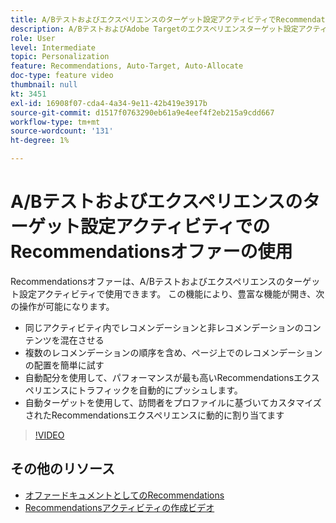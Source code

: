 ```yaml
---
title: A/Bテストおよびエクスペリエンスのターゲット設定アクティビティでRecommendationsオファーを使用する方法
description: A/BテストおよびAdobe Targetのエクスペリエンスターゲット設定アクティビティでRecommendationsオファーを使用する方法について説明します。
role: User
level: Intermediate
topic: Personalization
feature: Recommendations, Auto-Target, Auto-Allocate
doc-type: feature video
thumbnail: null
kt: 3451
exl-id: 16908f07-cda4-4a34-9e11-42b419e3917b
source-git-commit: d1517f0763290eb61a9e4eef4f2eb215a9cdd667
workflow-type: tm+mt
source-wordcount: '131'
ht-degree: 1%

---
```


# A/Bテストおよびエクスペリエンスのターゲット設定アクティビティでのRecommendationsオファーの使用

Recommendationsオファーは、A/Bテストおよびエクスペリエンスのターゲット設定アクティビティで使用できます。 この機能により、豊富な機能が開き、次の操作が可能になります。

* 同じアクティビティ内でレコメンデーションと非レコメンデーションのコンテンツを混在させる
* 複数のレコメンデーションの順序を含め、ページ上でのレコメンデーションの配置を簡単に試す
* 自動配分を使用して、パフォーマンスが最も高いRecommendationsエクスペリエンスにトラフィックを自動的にプッシュします。
* 自動ターゲットを使用して、訪問者をプロファイルに基づいてカスタマイズされたRecommendationsエクスペリエンスに動的に割り当てます

>[!VIDEO](https://video.tv.adobe.com/v/28878?quality=12)

## その他のリソース

* [オファードキュメントとしてのRecommendations](https://experienceleague.adobe.com/docs/target/using/recommendations/recommendations-as-an-offer.html?lang=en)
* [Recommendationsアクティビティの作成ビデオ](create-a-recommendations-activity.md)
